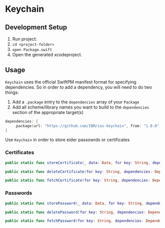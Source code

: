 # Keychain

## Development Setup

1. Run project:
  1. `cd <project-folder>`
  2. `open Package.swift`
2. Open the generated xcodeproject.

## Usage

`Keychain` uses the official SwiftPM manifest format for specifying dependencies. So in order to add a dependency, you will need to do two things:

1. Add a `.package` entry to the `dependencies` array of your `Package`
2. Add all scheme/library names you want to build to the `dependencies` section of the appropriate target(s)

```swift
dependencies: [
    .package(url: "https://github.com/IBM/ios-keychain", from: "1.0.0"),
]

```
Use `Keychain` in order to store eider passowrds or certificates

### Certificates 

```swift
public static func storeCertificate(_ data: Data, for key: String, dependencies: Dependencies) throws 

public static func deleteCertificate(for key: String, dependencies: Dependencies) throws 

public static func fetchCertificate(for key: String, dependencies: Dependencies) throws -> Data? 
```

### Passwords 

```swift
public static func storePassword(_ data: Data, for key: String, dependencies: Dependencies) throws 

public static func deletePassword(for key: String, dependencies: Dependencies) throws 

public static func fetchPassword(for key: String, dependencies: Dependencies) throws -> Data?
```
